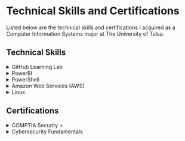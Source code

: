 <h1>Technical Skills and Certifications</h1>

Listed below are the technical skills and certifications I acquired as a Computer Information Systems major at The University of Tulsa.

<h2>Technical Skills</h2>
<details><summary>GitHub Learning Lab</summary>
<br>
I completed the following courses in the <a href="https://lab.github.com/courses">GitHub Learning Lab</a>. 
<br>
  
<h4>Courses:</h4>
<ul>
<li>Introduction to GitHub</li>
<li>Communicating using Markdown</li>
<li>Introduction to HTML</li>
<li>GitHub Pages</li>
<li>Managing merge conflicts</li>
<li>Community Starter Kit</li>
<li>Uploading your project to GitHub</li>
<li>Getting started with GitHub Apps</li>
<li>Migrating your repository to GitHub</li>
<li>Reviewing pull requests</li>
<li>Securing your workflows</li>
<li>Create a release based workflow</li>
</ul>
</details>


<details><summary>PowerBI</summary>
<br>
  <p>Information about PowerBI</p>
</details>


<details><summary>PowerShell</summary>
<br>
  <p>Information about PowerShell</p>
</details>


<details><summary>Amazon Web Services (AWS)</summary>
<br>
  <p>Information about AWS</p>
</details>


<details><summary>Linux</summary>
<br>
  I completed the LPI Linux Essentials course on <a href="https://linuxacademy.com/">Linux Academy</a>. 
<br>
  Throughout the course, I learned about the following topics: 
<br>
<br>  
<h4>Topics:</h4>
<ul>
<details><summary>The Linux Community and a Career in Open Source</summary>
  <br>
  <li>Linux Evolution and Popular Operating Systems</li>
  <li>How to Access a Linux Installation</li>
  <li>Major Open Source Applications</li>
  <li>Understanding Open Source Software and Licensing</li>
  <li>ICT Skills and Working in Linux</li>
  <br>
</details>

<details><summary>Finding Your Way on a Linux System</summary>
  <br>
  <li>Command Line Basics</li>
  <li>Using the Command Line to Get Help</li>
  <li>Using Directories and Listing Files</li>
  <li>Creating, Moving and Deleting Files</li>
  <br>
</details>

<details><summary>The Power of the Command Line</summary>
  <br>
  <li>Archiving Files on the Command Line</li>
  <li>Searching and Extracting Data from Files</li>
  <li>Turning Commands into a Script</li>
  <li>Creating, Moving and Deleting Files</li>
  <br>
</details>

<details><summary>The Linux Operating System</summary>
  <br>
  <li>Choosing an Operating System</li>
  <li>Understanding Computer Hardware</li>
  <li>Where Data is Stored</li>
  <li>Your Computer on the Network</li>
  <br>
</details>

<details><summary>Security and File Permissions</summary>
  <br>
  <li>Basic Security and Identifying User Types</li>
  <li>Creating Users and Groups</li>
  <li>Managing File Permissions and Ownership</li>
  <li>Special Directories and Files</li>
  <br> 
  
</details>
<br>
<br>
</details>

<h2>Certifications</h2>
<details><summary>COMPTIA Security +</summary>
<br>
  <p>Information about certification</p>
</details>


<details><summary>Cybersecurity Fundamentals</summary>
<br>
  <p>Information about certification</p>
</details>

 
